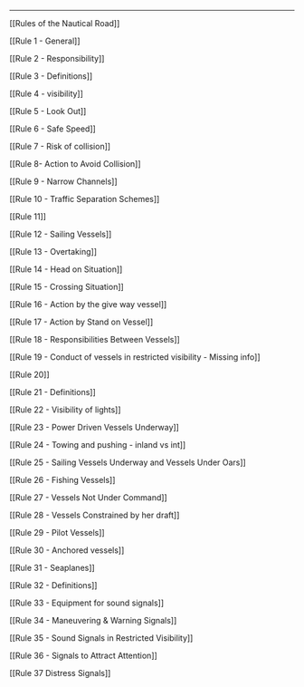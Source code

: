 ***
[[Rules of the Nautical Road]]

[[Rule 1 - General]]

[[Rule 2 - Responsibility]]

[[Rule 3 - Definitions]]

[[Rule 4 - visibility]]

[[Rule 5 - Look Out]]

[[Rule 6 - Safe Speed]]

[[Rule 7 - Risk of collision]]

[[Rule 8- Action to Avoid Collision]]

[[Rule 9 - Narrow Channels]]

[[Rule 10 - Traffic Separation Schemes]]

[[Rule 11]]

[[Rule 12 - Sailing Vessels]]

[[Rule 13 - Overtaking]]

[[Rule 14 - Head on Situation]]

[[Rule 15 - Crossing Situation]]

[[Rule 16 - Action by the give way vessel]]

[[Rule 17 - Action by Stand on Vessel]]

[[Rule 18 - Responsibilities Between Vessels]]

[[Rule 19 - Conduct of vessels in restricted visibility - Missing info]]

[[Rule 20]]

[[Rule 21 - Definitions]]

[[Rule 22 - Visibility of lights]]

[[Rule 23 - Power Driven Vessels Underway]]

[[Rule 24 - Towing and pushing - inland vs int]]

[[Rule 25 - Sailing Vessels Underway and Vessels Under Oars]]

[[Rule 26 - Fishing Vessels]]

[[Rule 27 - Vessels Not Under Command]]

[[Rule 28 - Vessels Constrained by her draft]]

[[Rule 29 - Pilot Vessels]]

[[Rule 30 - Anchored vessels]]

[[Rule 31 - Seaplanes]]

[[Rule 32 - Definitions]]

[[Rule 33 - Equipment for sound signals]]

[[Rule 34 - Maneuvering & Warning Signals]]

[[Rule 35 - Sound Signals in Restricted Visibility]]

[[Rule 36 - Signals to Attract Attention]]

[[Rule 37 Distress Signals]]
